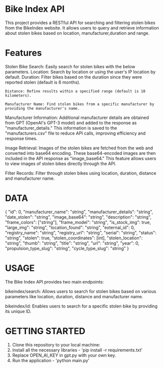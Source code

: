 # Bike Index API
This project provides a RESTful API for searching and filtering stolen bikes from the BikeIndex website. It allows users to query and retrieve information about stolen bikes based on location, manufacturer,duration and range.


# Features
Stolen Bike Search: Easily search for stolen bikes with the below parameters.
    Location: Search by location or using the user's IP location by default.
    Duration: Filter bikes based on the duration since they were reported stolen (default is 6 months).
    
    Distance: Refine results within a specified range (default is 10 kilometers).
    
    Manufacturer Name: Find stolen bikes from a specific manufacturer by providing the manufacturer's name.

Manufacturer Information: Additional manufacturer details are obtained from GPT (OpenAI's GPT-3 model) and added to the response as "manufacturer_details." This information is saved to the "manufacturers.csv" file to reduce API calls, improving efficiency and response times.

Image Retrieval: Images of the stolen bikes are fetched from the web and converted into base64 encoding. These base64-encoded images are then included in the API response as "image_base64." This feature allows users to view images of stolen bikes directly through the API.

Filter Records: Filter through stolen bikes using location, duration, distance and manufacturer name.

# DATA

{
    "id": 0,
    "manufacturer_name": "string",
    "manufacturer_details": "string",
    "date_stolen": "string",
    "image_base64": "string",
    "description": "string",
    "frame_colors": ["string"],
    "frame_model": "string",
    "is_stock_img": true,
    "large_img": "string",
    "location_found": "string",
    "external_id": 0,
    "registry_name": "string",
    "registry_url": "string",
    "serial": "string",
    "status": "string",
    "stolen": true,
    "stolen_coordinates": [int],
    "stolen_location": "string",
    "thumb": "string",
    "title": "string",
    "url": "string",
    "year": 0,
    "propulsion_type_slug": "string",
    "cycle_type_slug": "string"
}

# USAGE
The Bike Index API provides two main endpoints:

bikeindex/search: Allows users to search for stolen bikes based on various parameters like location, duration, distance and manufacturer name.

bikeindex/id: Enables users to search for a specific stolen bike by providing its unique ID.

# GETTING STARTED 
1. Clone this repository to your local machine:
2. Install all the necessary libraries - 'pip install -r requirements.txt'
3. Replace OPEN_AI_KEY in gpt.py with your own key.
4. Run the application - 'python main.py'

